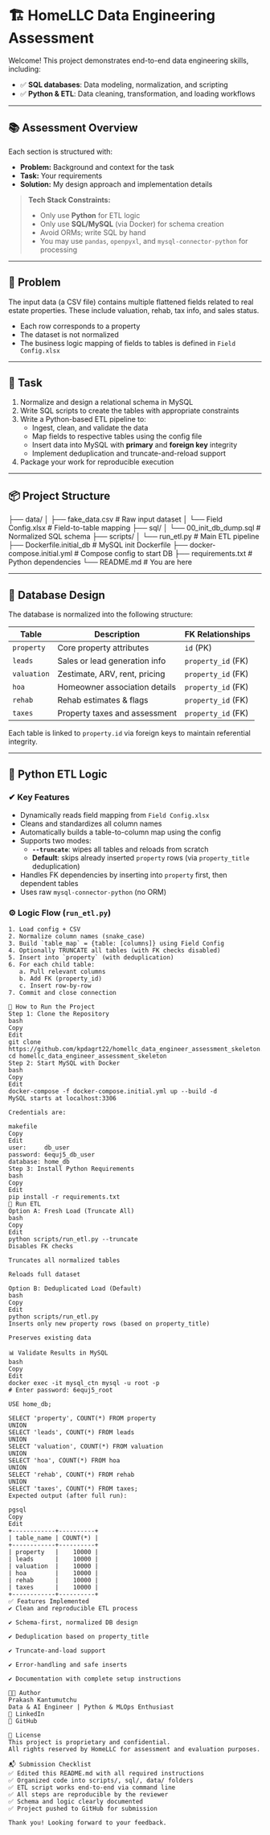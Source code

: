 # 🏗️ HomeLLC Data Engineering Assessment

Welcome! This project demonstrates end-to-end data engineering skills, including:

- ✅ **SQL databases**: Data modeling, normalization, and scripting
- ✅ **Python & ETL**: Data cleaning, transformation, and loading workflows

---

## 📚 Assessment Overview

Each section is structured with:

- **Problem:** Background and context for the task  
- **Task:** Your requirements  
- **Solution:** My design approach and implementation details  

> **Tech Stack Constraints:**  
> - Only use **Python** for ETL logic  
> - Only use **SQL/MySQL** (via Docker) for schema creation  
> - Avoid ORMs; write SQL by hand  
> - You may use `pandas`, `openpyxl`, and `mysql-connector-python` for processing

---

## 🚩 Problem

The input data (a CSV file) contains multiple flattened fields related to real estate properties. These include valuation, rehab, tax info, and sales status.

- Each row corresponds to a property
- The dataset is not normalized
- The business logic mapping of fields to tables is defined in `Field Config.xlsx`

---

## 🎯 Task

1. Normalize and design a relational schema in MySQL
2. Write SQL scripts to create the tables with appropriate constraints
3. Write a Python-based ETL pipeline to:
   - Ingest, clean, and validate the data
   - Map fields to respective tables using the config file
   - Insert data into MySQL with **primary** and **foreign key** integrity
   - Implement deduplication and truncate-and-reload support
4. Package your work for reproducible execution

---

## 📦 Project Structure
├── data/
│ ├── fake_data.csv # Raw input dataset
│ └── Field Config.xlsx # Field-to-table mapping
├── sql/
│ └── 00_init_db_dump.sql # Normalized SQL schema
├── scripts/
│ └── run_etl.py # Main ETL pipeline
├── Dockerfile.initial_db # MySQL init Dockerfile
├── docker-compose.initial.yml # Compose config to start DB
├── requirements.txt # Python dependencies
└── README.md # You are here

---

## 🧠 Database Design

The database is normalized into the following structure:

| Table      | Description                         | FK Relationships     |
|------------|-------------------------------------|----------------------|
| `property` | Core property attributes            | `id` (PK)            |
| `leads`    | Sales or lead generation info       | `property_id` (FK)   |
| `valuation`| Zestimate, ARV, rent, pricing       | `property_id` (FK)   |
| `hoa`      | Homeowner association details       | `property_id` (FK)   |
| `rehab`    | Rehab estimates & flags             | `property_id` (FK)   |
| `taxes`    | Property taxes and assessment       | `property_id` (FK)   |

Each table is linked to `property.id` via foreign keys to maintain referential integrity.

---

## 🧮 Python ETL Logic

### ✔ Key Features

- Dynamically reads field mapping from `Field Config.xlsx`
- Cleans and standardizes all column names
- Automatically builds a table-to-column map using the config
- Supports two modes:
  - **`--truncate`**: wipes all tables and reloads from scratch
  - **Default**: skips already inserted `property` rows (via `property_title` deduplication)
- Handles FK dependencies by inserting into `property` first, then dependent tables
- Uses raw `mysql-connector-python` (no ORM)

### ⚙ Logic Flow (`run_etl.py`)

```text
1. Load config + CSV
2. Normalize column names (snake_case)
3. Build `table_map` = {table: [columns]} using Field Config
4. Optionally TRUNCATE all tables (with FK checks disabled)
5. Insert into `property` (with deduplication)
6. For each child table:
   a. Pull relevant columns
   b. Add FK (property_id)
   c. Insert row-by-row
7. Commit and close connection

🚀 How to Run the Project
Step 1: Clone the Repository
bash
Copy
Edit
git clone https://github.com/kpdagrt22/homellc_data_engineer_assessment_skeleton.git
cd homellc_data_engineer_assessment_skeleton
Step 2: Start MySQL with Docker
bash
Copy
Edit
docker-compose -f docker-compose.initial.yml up --build -d
MySQL starts at localhost:3306

Credentials are:

makefile
Copy
Edit
user:     db_user
password: 6equj5_db_user
database: home_db
Step 3: Install Python Requirements
bash
Copy
Edit
pip install -r requirements.txt
🧪 Run ETL
Option A: Fresh Load (Truncate All)
bash
Copy
Edit
python scripts/run_etl.py --truncate
Disables FK checks

Truncates all normalized tables

Reloads full dataset

Option B: Deduplicated Load (Default)
bash
Copy
Edit
python scripts/run_etl.py
Inserts only new property rows (based on property_title)

Preserves existing data

📊 Validate Results in MySQL
bash
Copy
Edit
docker exec -it mysql_ctn mysql -u root -p
# Enter password: 6equj5_root

USE home_db;

SELECT 'property', COUNT(*) FROM property
UNION
SELECT 'leads', COUNT(*) FROM leads
UNION
SELECT 'valuation', COUNT(*) FROM valuation
UNION
SELECT 'hoa', COUNT(*) FROM hoa
UNION
SELECT 'rehab', COUNT(*) FROM rehab
UNION
SELECT 'taxes', COUNT(*) FROM taxes;
Expected output (after full run):

pgsql
Copy
Edit
+------------+----------+
| table_name | COUNT(*) |
+------------+----------+
| property   |    10000 |
| leads      |    10000 |
| valuation  |    10000 |
| hoa        |    10000 |
| rehab      |    10000 |
| taxes      |    10000 |
+------------+----------+
✅ Features Implemented
✔ Clean and reproducible ETL process

✔ Schema-first, normalized DB design

✔ Deduplication based on property_title

✔ Truncate-and-load support

✔ Error-handling and safe inserts

✔ Documentation with complete setup instructions

👨‍💻 Author
Prakash Kantumutchu
Data & AI Engineer | Python & MLOps Enthusiast
🔗 LinkedIn
🔗 GitHub

📄 License
This project is proprietary and confidential.
All rights reserved by HomeLLC for assessment and evaluation purposes.

📬 Submission Checklist
✅ Edited this README.md with all required instructions
✅ Organized code into scripts/, sql/, data/ folders
✅ ETL script works end-to-end via command line
✅ All steps are reproducible by the reviewer
✅ Schema and logic clearly documented
✅ Project pushed to GitHub for submission

Thank you! Looking forward to your feedback.
